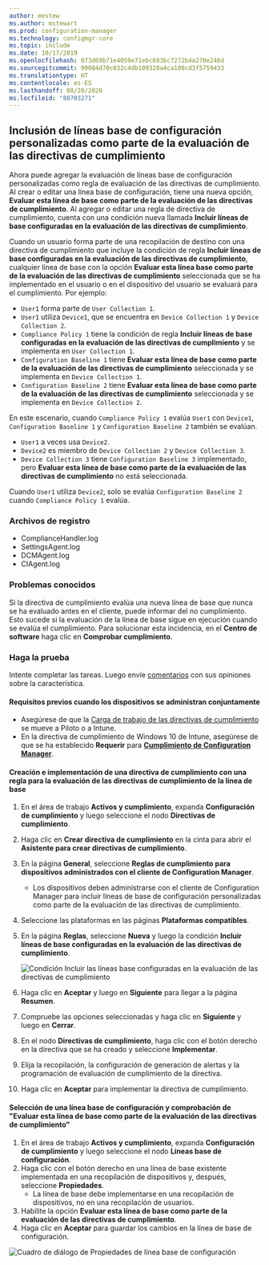 ```yaml
---
author: mestew
ms.author: mstewart
ms.prod: configuration-manager
ms.technology: configmgr-core
ms.topic: include
ms.date: 10/17/2019
ms.openlocfilehash: 073d69b71e4059e71ebc683bc7272b4a270e246d
ms.sourcegitcommit: 99084d70c032c4db109328a4ca100cd3f5759433
ms.translationtype: HT
ms.contentlocale: es-ES
ms.lasthandoff: 08/20/2020
ms.locfileid: "88703271"
---
```

## <a name="include-custom-configuration-baselines-as-part-of-compliance-policy-assessment"></a><a name="bkmk_CAbaselines"></a> Inclusión de líneas base de configuración personalizadas como parte de la evaluación de las directivas de cumplimiento

Ahora puede agregar la evaluación de líneas base de configuración personalizadas como regla de evaluación de las directivas de cumplimiento. Al crear o editar una línea base de configuración, tiene una nueva opción, **Evaluar esta línea de base como parte de la evaluación de las directivas de cumplimiento**. Al agregar o editar una regla de directiva de cumplimiento, cuenta con una condición nueva llamada **Incluir líneas de base configuradas en la evaluación de las directivas de cumplimiento**.

Cuando un usuario forma parte de una recopilación de destino con una directiva de cumplimiento que incluye la condición de regla **Incluir líneas de base configuradas en la evaluación de las directivas de cumplimiento**, cualquier línea de base con la opción **Evaluar esta línea base como parte de la evaluación de las directivas de cumplimiento** seleccionada que se ha implementado en el usuario o en el dispositivo del usuario se evaluará para el cumplimiento. Por ejemplo:

- `User1` forma parte de `User Collection 1`.
- `User1` utiliza `Device1`, que se encuentra en `Device Collection 1` y `Device Collection 2`.
- `Compliance Policy 1` tiene la condición de regla **Incluir líneas de base configuradas en la evaluación de las directivas de cumplimiento** y se implementa en `User Collection 1`.
- `Configuration Baseline 1` tiene **Evaluar esta línea de base como parte de la evaluación de las directivas de cumplimiento** seleccionada y se implementa en `Device Collection 1`.
- `Configuration Baseline 2` tiene **Evaluar esta línea de base como parte de la evaluación de las directivas de cumplimiento** seleccionada y se implementa en `Device Collection 2`.

En este escenario, cuando `Compliance Policy 1` evalúa `User1` con `Device1`, `Configuration Baseline 1` y `Configuration Baseline 2` también se evalúan.

- `User1` a veces usa `Device2`.
- `Device2` es miembro de `Device Collection 2` y `Device Collection 3`.
- `Device Collection 3` tiene `Configuration Baseline 3` implementado, pero **Evaluar esta línea de base como parte de la evaluación de las directivas de cumplimiento** no está seleccionada.

Cuando `User1` utiliza `Device2`, solo se evalúa `Configuration Baseline 2` cuando `Compliance Policy 1` evalúa.

### <a name="log-files"></a><a name="bkmk_CA-Logs"></a> Archivos de registro

- ComplianceHandler.log
- SettingsAgent.log
- DCMAgent.log
- CIAgent.log

### <a name="known-issues"></a>Problemas conocidos
<!--5582516-->
Si la directiva de cumplimiento evalúa una nueva línea de base que nunca se ha evaluado antes en el cliente, puede informar del no cumplimiento. Esto sucede si la evaluación de la línea de base sigue en ejecución cuando se evalúa el cumplimiento. Para solucionar esta incidencia, en el **Centro de software** haga clic en **Comprobar cumplimiento**.

### <a name="try-it-out"></a>Haga la prueba

Intente completar las tareas. Luego envíe [comentarios](../../../../understand/find-help.md#product-feedback) con sus opiniones sobre la característica.

#### <a name="prerequisites-when-the-devices-are-co-managed"></a>Requisitos previos cuando los dispositivos se administran conjuntamente

- Asegúrese de que la [Carga de trabajo de las directivas de cumplimiento](../../../../../comanage/workloads.md#compliance-policies) se mueve a Piloto o a Intune.
- En la directiva de cumplimiento de Windows 10 de Intune, asegúrese de que se ha establecido **Requerir** para [**Cumplimiento de Configuration Manager**](/intune/protect/compliance-policy-create-windows#configuration-manager-compliance).

#### <a name="create-and-deploy-a-compliance-policy-with-a-rule-for-baseline-compliance-policy-assessment"></a>Creación e implementación de una directiva de cumplimiento con una regla para la evaluación de las directivas de cumplimiento de la línea de base

1. En el área de trabajo **Activos y cumplimiento**, expanda **Configuración de cumplimiento** y luego seleccione el nodo **Directivas de cumplimiento**.
1. Haga clic en **Crear directiva de cumplimiento** en la cinta para abrir el **Asistente para crear directivas de cumplimiento**.
1. En la página **General**, seleccione **Reglas de cumplimiento para dispositivos administrados con el cliente de Configuration Manager**.
   - Los dispositivos deben administrarse con el cliente de Configuration Manager para incluir líneas de base de configuración personalizadas como parte de la evaluación de las directivas de cumplimiento.
1. Seleccione las plataformas en las páginas **Plataformas compatibles**.
1. En la página **Reglas**, seleccione **Nueva** y luego la condición **Incluir líneas de base configuradas en la evaluación de las directivas de cumplimiento**.

   ![Condición Incluir las líneas base configuradas en la evaluación de las directivas de cumplimiento](../../media/3608345-create-compliance-policy-rule.png)

1. Haga clic en **Aceptar** y luego en **Siguiente** para llegar a la página **Resumen**.
1. Compruebe las opciones seleccionadas y haga clic en **Siguiente** y luego en **Cerrar**.
1. En el nodo **Directivas de cumplimiento**, haga clic con el botón derecho en la directiva que se ha creado y seleccione **Implementar**.
1. Elija la recopilación, la configuración de generación de alertas y la programación de evaluación de cumplimiento de la directiva.
1. Haga clic en **Aceptar** para implementar la directiva de cumplimiento.


#### <a name="select-a-configuration-baseline-and-check-evaluate-this-baseline-as-part-of-compliance-policy-assessment"></a>Selección de una línea base de configuración y comprobación de "Evaluar esta línea de base como parte de la evaluación de las directivas de cumplimiento"

1. En el área de trabajo **Activos y cumplimiento**, expanda **Configuración de cumplimiento** y luego seleccione el nodo **Líneas base de configuración**.
1. Haga clic con el botón derecho en una línea de base existente implementada en una recopilación de dispositivos y, después, seleccione **Propiedades**.
   - La línea de base debe implementarse en una recopilación de dispositivos, no en una recopilación de usuarios.
1. Habilite la opción **Evaluar esta línea de base como parte de la evaluación de las directivas de cumplimiento**.
1. Haga clic en **Aceptar** para guardar los cambios en la línea de base de configuración.

![Cuadro de diálogo de Propiedades de línea base de configuración](../../media/3608345-configuration-baseline-properties.png)